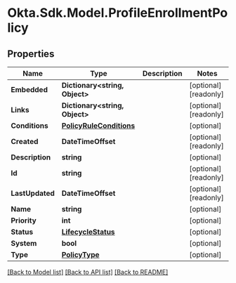 # Okta.Sdk.Model.ProfileEnrollmentPolicy

## Properties

Name | Type | Description | Notes
------------ | ------------- | ------------- | -------------
**Embedded** | **Dictionary&lt;string, Object&gt;** |  | [optional] [readonly] 
**Links** | **Dictionary&lt;string, Object&gt;** |  | [optional] [readonly] 
**Conditions** | [**PolicyRuleConditions**](PolicyRuleConditions.md) |  | [optional] 
**Created** | **DateTimeOffset** |  | [optional] [readonly] 
**Description** | **string** |  | [optional] 
**Id** | **string** |  | [optional] [readonly] 
**LastUpdated** | **DateTimeOffset** |  | [optional] [readonly] 
**Name** | **string** |  | [optional] 
**Priority** | **int** |  | [optional] 
**Status** | [**LifecycleStatus**](LifecycleStatus.md) |  | [optional] 
**System** | **bool** |  | [optional] 
**Type** | [**PolicyType**](PolicyType.md) |  | [optional] 

[[Back to Model list]](../README.md#documentation-for-models) [[Back to API list]](../README.md#documentation-for-api-endpoints) [[Back to README]](../README.md)

